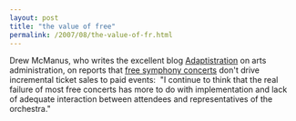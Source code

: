 ```yaml
---
layout: post
title: "the value of free"
permalink: /2007/08/the-value-of-fr.html
---
```


<p>Drew McManus, who writes the excellent blog <a href="http://www.artsjournal.com/adaptistration/">Adaptistration</a> on arts administration, on reports that <a href="http://www.artsjournal.com/adaptistration/archives/2007/07/some_good_quest.html">free symphony concerts</a> don't drive incremental ticket sales to paid events:&nbsp; &quot;I continue to think that the real failure of most free concerts has more to do with implementation and lack of adequate interaction between attendees and representatives of the orchestra.&quot;
</p>




